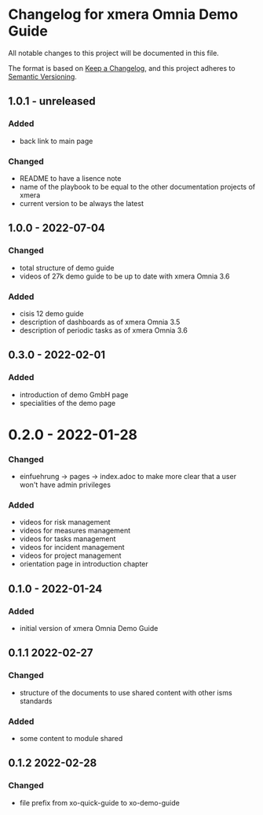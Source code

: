 # Changelog for xmera Omnia Demo Guide

All notable changes to this project will be documented in this file.

The format is based on [Keep a Changelog](https://keepachangelog.com/en/1.0.0/),
and this project adheres to [Semantic Versioning](https://semver.org/spec/v2.0.0.html).

## 1.0.1 - unreleased

### Added

* back link to main page

### Changed

* README to have a lisence note
* name of the playbook to be equal to the other documentation projects of xmera
* current version to be always the latest

## 1.0.0 - 2022-07-04

### Changed

* total structure of demo guide
* videos of 27k demo guide to be up to date with xmera Omnia 3.6

### Added

* cisis 12 demo guide
* description of dashboards as of xmera Omnia 3.5
* description of periodic tasks as of xmera Omnia 3.6

## 0.3.0 - 2022-02-01

### Added

* introduction of demo GmbH page
* specialities of the demo page

# 0.2.0 - 2022-01-28

### Changed

* einfuehrung -> pages -> index.adoc to make more clear that a user won't have
  admin privileges

### Added

* videos for risk management
* videos for measures management
* videos for tasks management
* videos for incident management
* videos for project management
* orientation page in introduction chapter

## 0.1.0 - 2022-01-24

### Added

* initial version of xmera Omnia Demo Guide

## 0.1.1 2022-02-27

### Changed

* structure of the documents to use shared content with other isms standards

### Added

* some content to module shared

## 0.1.2 2022-02-28

### Changed

* file prefix from xo-quick-guide to xo-demo-guide
